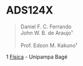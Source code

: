 # ADS124X

 >Daniel F. C. Ferrando <br/>
 >John W. B. de Araujo¹ <br/>  
 >Prof. Edson M. Kakuno¹ <br/> 

1 [Física](http://cursos.unipampa.edu.br/cursos/licenciaturaemfisica/) - Unipampa Bagé <br /> 

